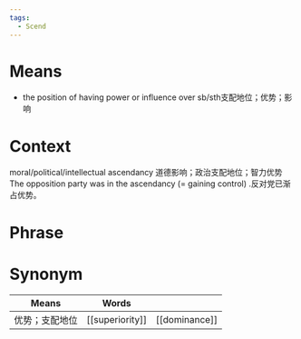 ```yaml
---
tags:
  - Scend
---
```

# Means
- the position of having power or influence over sb/sth支配地位；优势；影响
# Context
moral/political/intellectual ascendancy 道德影响；政治支配地位；智力优势
The opposition party was in the ascendancy (= gaining control) .反对党已渐占优势。
# Phrase

# Synonym
| Means   | Words           |               |
| ------- | --------------- | ------------- |
| 优势；支配地位 | [[superiority]] | [[dominance]] |
